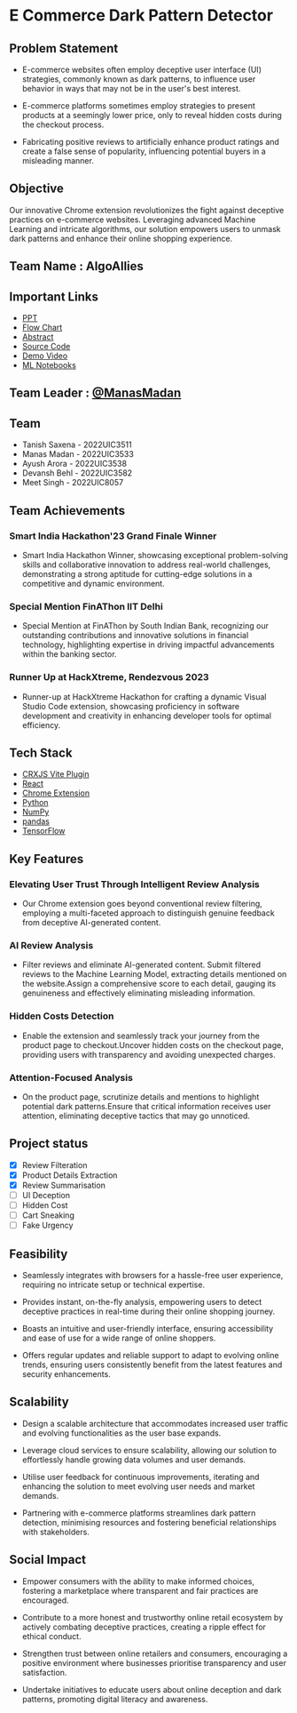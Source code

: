 # E Commerce Dark Pattern Detector

## Problem Statement

- E-commerce websites often employ deceptive user interface (UI) strategies, commonly known as dark patterns, to influence user behavior in ways that may not be in the user's best interest.

- E-commerce platforms sometimes employ strategies to present products at a seemingly lower price, only to reveal hidden costs during the checkout process.

- Fabricating positive reviews to artificially enhance product ratings and create a false sense of popularity, influencing potential buyers in a misleading manner.

## Objective

Our innovative Chrome extension revolutionizes the fight against deceptive practices on e-commerce websites. Leveraging advanced Machine Learning and intricate algorithms, our solution empowers users to unmask dark patterns and enhance their online shopping experience.

## Team Name : AlgoAllies

## Important Links

- [PPT ](/docs/ppt.pdf)
- [Flow Chart ](/docs/flowchart.png)
- [Abstract ](/docs/abstract.pdf)
- [Source Code ](https://github.com/ManasMadan/ecommerce-dark-pattern)
- [Demo Video ](https://youtu.be/Yt0GpYbaa8Q)
- [ML Notebooks ](/ml_notebooks)

## Team Leader : [@ManasMadan](https://github.com/ManasMadan)

## Team

- Tanish Saxena - 2022UIC3511
- Manas Madan - 2022UIC3533
- Ayush Arora - 2022UIC3538
- Devansh Behl - 2022UIC3582
- Meet Singh - 2022UIC8057

## Team Achievements

### Smart India Hackathon'23 Grand Finale Winner

- Smart India Hackathon Winner, showcasing exceptional problem-solving skills and collaborative innovation to address real-world challenges, demonstrating a strong aptitude for cutting-edge solutions in a competitive and dynamic environment.

### Special Mention FinAThon IIT Delhi

- Special Mention at FinAThon by South Indian Bank, recognizing our outstanding contributions and innovative solutions in financial technology, highlighting expertise in driving impactful advancements within the banking sector.

### Runner Up at HackXtreme, Rendezvous 2023

- Runner-up at HackXtreme Hackathon for crafting a dynamic Visual Studio Code extension, showcasing proficiency in software development and creativity in enhancing developer tools for optimal efficiency.

## Tech Stack

- [CRXJS Vite Plugin](https://crxjs.dev/vite-plugin)
- [React](https://react.dev/)
- [Chrome Extension](https://developer.chrome.com/docs/extensions)
- [Python](https://www.python.org/)
- [NumPy](https://numpy.org/)
- [pandas](https://pandas.pydata.org/)
- [TensorFlow](https://www.tensorflow.org/)

## Key Features

### Elevating User Trust Through Intelligent Review Analysis

- Our Chrome extension goes beyond conventional review filtering, employing a multi-faceted approach to distinguish genuine feedback from deceptive AI-generated content.

### AI Review Analysis

- Filter reviews and eliminate AI-generated content.
  Submit filtered reviews to the Machine Learning Model, extracting details mentioned on the website.Assign a comprehensive score to each detail, gauging its genuineness and effectively eliminating misleading information.

### Hidden Costs Detection

- Enable the extension and seamlessly track your journey from the product page to checkout.Uncover hidden costs on the checkout page, providing users with transparency and avoiding unexpected charges.

### Attention-Focused Analysis

- On the product page, scrutinize details and mentions to highlight potential dark patterns.Ensure that critical information receives user attention, eliminating deceptive tactics that may go unnoticed.

## Project status

- [x] Review Filteration
- [x] Product Details Extraction
- [x] Review Summarisation
- [ ] UI Deception
- [ ] Hidden Cost
- [ ] Cart Sneaking
- [ ] Fake Urgency

## Feasibility

- Seamlessly integrates with browsers for a hassle-free user experience,
  requiring no intricate setup or technical expertise.

- Provides instant, on-the-fly analysis, empowering users to detect deceptive
  practices in real-time during their online shopping journey.

- Boasts an intuitive and user-friendly interface, ensuring accessibility and
  ease of use for a wide range of online shoppers.

- Offers regular updates and reliable support to adapt to evolving online
  trends, ensuring users consistently benefit from the latest features and
  security enhancements.

## Scalability

- Design a scalable architecture that accommodates increased user traffic
  and evolving functionalities as the user base expands.

- Leverage cloud services to ensure scalability, allowing our solution to
  effortlessly handle growing data volumes and user demands.

- Utilise user feedback for continuous improvements, iterating and enhancing
  the solution to meet evolving user needs and market demands.

- Partnering with e-commerce platforms streamlines dark pattern detection,
  minimising resources and fostering beneficial relationships with
  stakeholders.

## Social Impact

- Empower consumers with the ability to make informed choices, fostering a
  marketplace where transparent and fair practices are encouraged.

- Contribute to a more honest and trustworthy online retail ecosystem by
  actively combating deceptive practices, creating a ripple effect for ethical
  conduct.

- Strengthen trust between online retailers and consumers, encouraging a
  positive environment where businesses prioritise transparency and user
  satisfaction.

- Undertake initiatives to educate users about online deception and dark
  patterns, promoting digital literacy and awareness.
